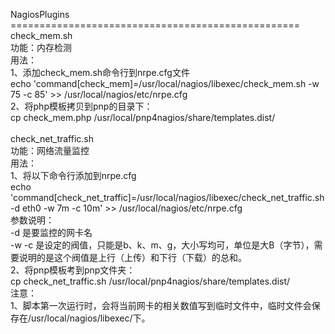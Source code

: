 NagiosPlugins</br>
==================================================</br>
check_mem.sh</br>
功能：内存检测</br>
用法：</br>
1、添加check_mem.sh命令行到nrpe.cfg文件</br>
echo 'command[check_mem]=/usr/local/nagios/libexec/check_mem.sh -w 75 -c 85' >> /usr/local/nagios/etc/nrpe.cfg</br>
2、将php模板拷贝到pnp的目录下：</br>
cp check_mem.php /usr/local/pnp4nagios/share/templates.dist/</br>
</br>
check_net_traffic.sh</br>
功能：网络流量监控</br>
用法：</br>
1、将以下命令行添加到nrpe.cfg</br>
echo 'command[check_net_traffic]=/usr/local/nagios/libexec/check_net_traffic.sh -d eth0 -w 7m -c 10m' >> /usr/local/nagios/etc/nrpe.cfg</br>
参数说明：</br>
-d 是要监控的网卡名</br>
-w -c 是设定的阀值，只能是b、k、m、g，大小写均可，单位是大B（字节），需要说明的是这个阀值是上行（上传）和下行（下载）的总和。</br>
2、将pnp模板考到pnp文件夹：</br>
cp check_net_traffic.sh /usr/local/pnp4nagios/share/templates.dist/</br>
注意：</br>
1、脚本第一次运行时，会将当前网卡的相关数值写到临时文件中，临时文件会保存在/usr/local/nagios/libexec/下。</br>
